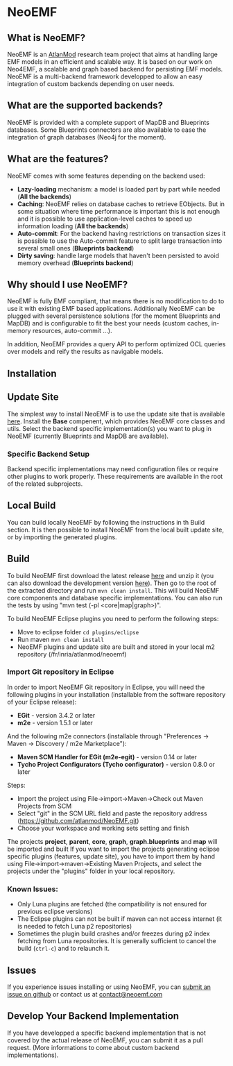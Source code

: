 NeoEMF
======

## What is NeoEMF?

NeoEMF is an [AtlanMod](http://www.emn.fr/z-info/atlanmod/index.php/Main_Page) research team project that aims at handling large EMF models in an efficient and scalable way.
It is based on our work on Neo4EMF, a scalable and graph based backend for persisting EMF models.
NeoEMF is a multi-backend framework developped to allow an easy integration of custom backends depending on user needs.

## What are the supported backends?

NeoEMF is provided with a complete support of MapDB and Blueprints databases.
Some Blueprints connectors are also available to ease the integration of graph databases (Neo4j for the moment).

## What are the features?

NeoEMF comes with some features depending on the backend used:
 - __Lazy-loading__ mechanism: a model is loaded part by part while needed (**All the backends**)
 - __Caching__: NeoEMF relies on database caches to retrieve EObjects. But in some situation where time performance is important this is not enough and it is possible to use application-level caches to speed up 
information loading (**All the backends**)
 - __Auto-commit__: For the backend having restrictions on transaction sizes it is possible to use the Auto-commit feature to split large transaction into several small ones (**Blueprints backend**)
 - __Dirty saving__: handle large models that haven't been persisted to avoid memory overhead (**Blueprints backend**)

## Why should I use NeoEMF?

NeoEMF is fully EMF compliant, that means there is no modification to do to use it with existing EMF based applications.
Additionally NeoEMF can be plugged with several persistence solutions (for the moment Blueprints and MapDB) and is configurable to fit the best your needs (custom caches, in-memory resources,
auto-commit ...).

In addition, NeoEMF provides a query API to perform optimized OCL queries over models and reify the results as navigable models.

## Installation

## Update Site
The simplest way to install NeoEMF is to use the update site that is available [here](http://atlanmod.github.io/NeoEMF/).
Install the **Base** compenent, which provides NeoEMF core classes and utils.
Select the backend specific implementation(s) you want to plug in NeoEMF (currently Blueprints and MapDB are available).

### Specific Backend Setup
Backend specific implementations may need configuration files or require other plugins to work properly.
These requirements are available in the root of the related subprojects.

## Local Build
You can build locally NeoEMF by following the instructions in th Build section.
It is then possible to install NeoEMF from the local built update site, or by importing the generated plugins.

## Build
To build NeoEMF first download the latest release [here](https://github.com/atlanmod/NeoEMF/releases) and unzip it (you can also download the development version [here](https://github.com/atlanmod/NeoEMF/archive/master.zip)). Then go to the root of the extracted directory and run `mvn clean install`. This will build NeoEMF core components and database specific implementations. You can also run the tests by using "mvn test (-pl <core|map|graph>)".

To build NeoEMF Eclipse plugins you need to perform the following steps:
 - Move to eclipse folder `cd plugins/eclipse`
 - Run maven `mvn clean install`
 - NeoEMF plugins and update site are built and stored in your local m2 repository (<m2>/fr/inria/atlanmod/neoemf)

### Import Git repository in Eclipse
In order to import NeoEMF Git repository in Eclipse, you will need the following plugins in your installation (installable from the software repository of your Eclipse release):
 - __EGit__ - version 3.4.2 or later
 - __m2e__ - version 1.5.1 or later

And the following m2e connectors (installable through "Preferences -> Maven -> Discovery / m2e Marketplace"):
 - __Maven SCM Handler for EGit (m2e-egit)__ - version 0.14 or later
 - __Tycho Project Configurators (Tycho configurator)__ - version 0.8.0 or later

Steps:
 - Import the project using File->import->Maven->Check out Maven Projects from SCM
 - Select "git" in the SCM URL field and paste the repository address (https://github.com/atlanmod/NeoEMF.git)
 - Choose your workspace and working sets setting and finish

The projects **project**, **parent**, **core**, **graph**, **graph.blueprints** and **map** will be imported and built
If you want to import the projects generating eclipse specific plugins (features, update site), you have to import them by
hand using File->import->maven->Existing Maven Projects, and select the projects under the "plugins" folder in your local repository.

### Known Issues:
 - Only Luna plugins are fetched (the compatibility is not ensured for previous eclipse versions)
 - The Eclipse plugins can not be built if maven can not access internet (it is needed to fetch Luna p2 repositories) 
 - Sometimes the plugin build crashes and/or freezes during p2 index fetching from Luna repositories. It is generally sufficient to cancel the build (`ctrl-c`) and to relaunch it.

## Issues
If you experience issues installing or using NeoEMF, you can [submit an issue on github](https://github.com/atlanmod/NeoEMF/issues) or contact us at contact@neoemf.com

## Develop Your Backend Implementation
If you have developped a specific backend implementation that is not covered by the actual release of NeoEMF, you can submit it as a pull request.
(More informations to come about custom backend implementations).
 
